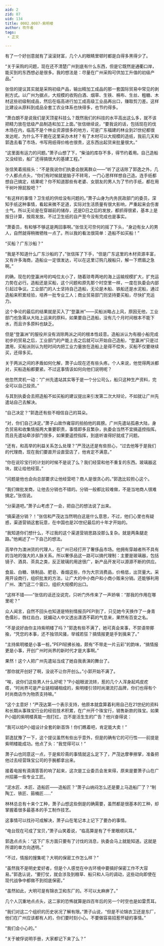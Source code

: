 ```yaml
---
aid: 2
zid: 87
uid: 134
title: 0002.0087-紫明楼
author: 吹牛者
tags: 
 - 正文

---
```




  有了一个好创意就有了滚滚财富，几个人的眼睛里顿时都是白得多黑得少了。

  “关于采购的问题，现在还不清楚广州到底有什么东西，但是它既然是通衢口岸，能买到的东西想必是很多。我的想法是：尽量在广州采购可供加工升值的初级产品。”

  张信的提议其实就是采购初级产品，输出精加工成品的那一套国际贸易中常见的剥削方式。以广州为据点，大规模的收购白酒、烟草、生铁、棉布、生丝、粗糖、木材这些初级制成品，然后在临高进行加工成高级工业品再出口，赚取剪刀差。这样比建设从原料到成品全套工农业体系也快得多，也节约得多。

  “萧白朗不是说我们是天顶星科技么？既然我们的科技的水平高出这么多，就不该把精力放在低级产品制造和加工上面。”张信继续说，“要我说的话，包括现在的伐木场在内，临高不是个林业资源很多的地方，可是广东福建的林业到21世纪都很发达呢，为什么不干脆在这里采办木材？有了木材可以大规模的造纸，我前几天和郭逸去看了市场，书写用纸得价格也很贵，这东西出起货来批量很大。”

  “这里面有运力的问题。”萧子山想了下，“柴油的库存不多，得节约着用。自己造船又没经验，船厂还得搞很大的基建工程。”

  张信笑着摇摇头：“不是我说你们执委会脱离群众——”听了这话除了郭逸之外，几个人都点点头，“你们有时候就是脑子不转弯，一门心思样样想自己造。连手纸都想自己搞定，结果呢？你不知道那些有老婆、女朋友的男人为了节约手纸，都在用干树叶擦屁股吧？”

  “有这样的事情？卫生纸的供给没有问题的。”萧子山身为内务民政部门的委员，深知手纸这种事情，看起来微不足道，实际对生活质量有很大影响，严重起来会伤害士气。所以无论是在穿越前的储存，还是D日之后的发放，都抓得很紧，基本上是按日计算，按周发放。不过卫生纸的自产至今没有完成也是事实。

  “萧委员，有和够不够这是两回事啊。”张信无可奈何的摇了下头，“身边有女人的男人，自然就得稍微牺牲一点了。所以我的看法很简单：造船不如买船！”

  “买船？广东沙船？”

  “我是不知道什么广东沙船的了，”张信挥了下手，“但是广东这里的木材资源丰富，又有许多海商，造船业一定很发达，可以在这里订购几艘船只，解一下燃眉之急啊。”

  的确，现在的登瀛洲号的吨位太小了，随着琼粤两地的海上运输规模扩大，扩充运力势在必行。造船还是买船，这个问题和原先那个时空里一样，一度在执委会内部引起过争议。工业部门的人士坚持自己造船，无论是木船、铁船还是水泥船，通过造船来积累经验，培养一批专业工人；商业贸易部门则坚持要买船，尽快扩充运力。

  这个争论的最后的结果就是买入了“登瀛洲”——买船派略占上风，原因无他，工业部门也急需从大陆上运来的原料，如果要自己造船，没有几个月时间根本不能下水，而且许多原料也缺乏。

  但是“登瀛洲”的服役并没有消除两派之间的根本性歧意。造船派认为有艘小船完成初步的贸易之后，工业部门的产能上去之后就可以开始自己造船，“登瀛洲”只是过渡用，买船派则认为短时间内把工业力量放在造船上是得不偿失，买船不仅要继续买，还得多买。

  关于两派之间的矛盾如何化解，萧子山现在还有些头疼。个人来说，他觉得两派都对，买船造船都要紧。不过这事情该如何向他们说明呢？

  他忽然灵机一动：“广州先遣站其实等于是一个分公司么，船只这种生产资料，完全可以自己投资。”

  与其到执委会去把造船不如买船的建议提出来引发第二次大辩论，不如就让广州先遣站自己去解决。

  “自己决定？”郭逸还有些不相信自己的耳朵。

  “对，你们自己决定。”萧子山故作雍容的拍拍他的肩膀。广州先遣站孤悬大陆，身负贸易和收集情报两大重要职责，事情即多且繁杂，执委会当然不宜搞遥控指挥。而且先遣站牵涉部门很多，如果要遥控指挥，到底听谁得好就成了问题。

  “还有，和高举的利益关系怎么处理？”严茂达还是有些担心，“过去他等于是我们的代理商，现在我们要直开设直营店了，他肯定不满意。”

  “你在说珍宝行的计划的时候不是说了么？我们经营和他不重复的东西。玻璃器这块，就让给他经营。”

  “问题是他也会向总部要求让他经营吧？商人是很贪心的。”郭逸比较担心这个。

  “我们做批发商，让他去分销也不错的。分销一般都比较难做，不是当地商人很难搞定。”张信说。

  “分渠道吧。”萧子山考虑了一会，把自己的想法说了出来。

  “搞渠道分销？！”张信和严茂达当然明白这是什么意思，不过，他们心里也有疑惑，渠道营销这套玩意，在中国也是20世纪最后的十年才开始的。

  “我知道你们想什么，不过我的这个渠道营销思路没那么复杂。就是两条腿走路。”他阐述了一下自己的想法。

  高举作为澳洲货的代理人，在广州已经打开了奢侈品市场。他拥有穿越者所不具有的当地的强大的人脉关系。所以奢侈品这一路可以搞代理制：主要是玻璃器，包括镜子、酒具、茶具之类，反正玻璃的用途很广，新产品开发可以源源不断的供应。

  食盐、白糖、铁制品、肥皂、香烟这些，作为大宗消费品，价格低，出货量大。采用开设商行，组织批发的方法，让广大的中小商户和小商小贩来分销。还能够利用广州、澳门这二个窗口，组织大规模的出口。

  “这样不错——”张信的话还没说完，只听门外传来了一声娇嗔：“那我的作用在哪里呢？”

  众人闻言，自然不回头也知道是特别情报员PEPI到了，只见她今天换作了一身青色儒衫，唇红齿白，妩媚动人中又透出潇洒不羁的气息来，果然有百变之名。

  “不是说好由你主持紫明楼了吗？”郭逸有些不满了，她可真会来事，不禁语带揶揄，“凭您的本事，还不独领风骚，举城若狂？搞情报更是手到擒来了。”

  “主持紫明楼是小事一桩。”PEPI轻拂长袖，颇有“不带走一片云彩”的韵味，“搞情报更是小事，开创广州时尚界的新时代才是大事啊。”

  果然！这个人把广州先遣站当成了她自我表演的舞台了。

  “那你就开创好了啊，没说不让你开创么。”小郭开始不满了。

  “唉，说你们这些男人什么好呢？”P小姐眼波流转，惹的几个人浑身起鸡皮疙瘩，“时尚界可是产业链相辅相成的，紫明楼引领时尚潮流打品牌，你们也得有个时尚商店作为物质支持嘛。”

  “这个主意好！”严茂达第一个表示支持，他原本就盘算着利用自己在21世纪的资料和长期从事珠宝行业的经验技术积累，在广州开个珠宝行，销售新款的珠宝。如果P小姐的紫明楼真能一炮打红，岂不是活生生的广告？他兴奋得说：

  “我可以给P小姐设计全套的新首饰！你们瞧着吧，肯定能大卖！”

  郭逸犹豫了一下，这个提议虽然有些出乎意外，但是的确有它的可行性——前提是紫明楼能成功。他点了头：“我觉得可以！”

  萧子山也同意这一点，于是紫珍斋的事情就这么定下了，严茂达摩拳擦掌，准备把他过去经营珠宝公司的手腕都拿出来。

  接着电报有滴滴答答的响了起来，这次是工业委员会发来得，原来是要萧子山在广州招募一些专业工匠。

  “泥水匠、木匠、造船匠——造船匠？”萧子山纳闷怎么还是要上马造船厂了？“制陶工、铁匠、箍桶匠……”

  林林总总有十来个工种，萧子山想这些倒是的确需要，虽然都是很基本的工种，却掌握着很多最基本的手工制作技艺。

  这事情可以找孙可成解决，萧子山在笔记本上记下了要办的事情。

  “电台现在可成了宝贝，”萧子山笑着说，“临高算是有了千里眼顺风耳。”

  郭逸点点头：“这下广东方面只要有了讨伐的消息，执委会马上就能知道。这就是所谓的单方向透明。”

  “不过，情报的搜集呢？大明的保密工作怎么样？”

  “虽然我不是明史爱好者，但是个人感觉在中古环境中要搞好保密工作不大容易。”郭逸认说，“要打仗，就会涉及到粮草、船只和人马的调动，这些动向即使在现代战争中都做不到彻底保密。”

  “虽然如此，大明可是有锦衣卫和东厂的。不可以太麻痹了。”

  几个人沉重地点点头，这二家的恐怖就算是四百年后的另一个时空也是如雷贯耳。

  “我们对这二个组织的历史状况了解有限。”萧子山说，“但是不论锦衣卫还是东厂，他们在广州应该都有人的，你们要时刻小心。不要做容易招惹怀疑的事情。”

  “我们会小心的。”

  “关于被俘说明手册，大家都记下来了么？”


